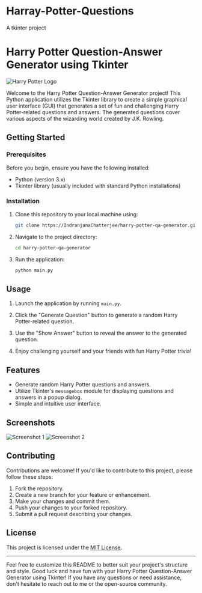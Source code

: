 # Harray-Potter-Questions
A tkinter project
# Harry Potter Question-Answer Generator using Tkinter

![Harry Potter Logo](https://staticg.sportskeeda.com/editor/2022/11/b22b2-16692866217763-1920.jpg)

Welcome to the Harry Potter Question-Answer Generator project! This Python application utilizes the Tkinter library to create a simple graphical user interface (GUI) that generates a set of fun and challenging Harry Potter-related questions and answers. The generated questions cover various aspects of the wizarding world created by J.K. Rowling.



## Getting Started

### Prerequisites

Before you begin, ensure you have the following installed:

- Python (version 3.x)
- Tkinter library (usually included with standard Python installations)

### Installation

1. Clone this repository to your local machine using:

   ```bash
   git clone https://IndranjanaChatterjee/harry-potter-qa-generator.git
   ```

2. Navigate to the project directory:

   ```bash
   cd harry-potter-qa-generator
   ```

3. Run the application:

   ```bash
   python main.py
   ```

## Usage

1. Launch the application by running `main.py`.

2. Click the "Generate Question" button to generate a random Harry Potter-related question.

3. Use the "Show Answer" button to reveal the answer to the generated question.

4. Enjoy challenging yourself and your friends with fun Harry Potter trivia!

## Features

- Generate random Harry Potter questions and answers.
- Utilize Tkinter's `messagebox` module for displaying questions and answers in a popup dialog.
- Simple and intuitive user interface.

## Screenshots

![Screenshot 1](screenshots/screenshot1.png)
![Screenshot 2](screenshots/screenshot2.png)

## Contributing

Contributions are welcome! If you'd like to contribute to this project, please follow these steps:

1. Fork the repository.
2. Create a new branch for your feature or enhancement.
3. Make your changes and commit them.
4. Push your changes to your forked repository.
5. Submit a pull request describing your changes.

## License

This project is licensed under the [MIT License](LICENSE).

---

Feel free to customize this README to better suit your project's structure and style. Good luck and have fun with your Harry Potter Question-Answer Generator using Tkinter! If you have any questions or need assistance, don't hesitate to reach out to me or the open-source community.
